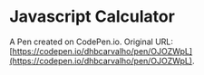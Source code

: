 # Javascript Calculator

A Pen created on CodePen.io. Original URL: [https://codepen.io/dhbcarvalho/pen/OJOZWpL](https://codepen.io/dhbcarvalho/pen/OJOZWpL).


